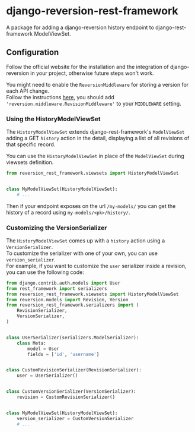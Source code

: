 # django-reversion-rest-framework

A package for adding a django-reversion history endpoint to django-rest-framework ModelViewSet.


## Configuration

Follow the official website for the installation and the integration of django-reversion in your project, otherwise future steps won't work.

You might need to enable the `ReversionMiddleware` for storing a version for each API change.<br>
Follow the instructions [here](https://django-reversion.readthedocs.io/en/stable/middleware.html),
you should add `'reversion.middleware.RevisionMiddleware'` to your `MIDDLEWARE` setting.


### Using the HistoryModelViewSet

The `HistoryModelViewSet` extends django-rest-framework's `ModelViewSet`
adding a GET `history` action in the detail,
displaying a list of all revisions of that specific record.

You can use the `HistoryModelViewSet` in place of the `ModelViewSet`
during viewsets definition.

```py
from reversion_rest_framework.viewsets import HistoryModelViewSet


class MyModelViewSet(HistoryModelViewSet):
    # ...
```

Then if your endpoint exposes on the url `/my-models/` you can get the history
of a record using `my-models/<pk>/history/`.


### Customizing the VersionSerializer

The `HistoryModelViewSet` comes up with a `history` action using a `VersionSerializer`.<br>
To customize the serializer with one of your own, you can use `version_serializer`.<br>
For example, if you want to customize the `user` serializer inside a revision,
you can use the following code:

```py
from django.contrib.auth.models import User
from rest_framework import serializers
from reversion_rest_framework.viewsets import HistoryModelViewSet
from reversion.models import Revision, Version
from reversion_rest_framework.serializers import (
    RevisionSerializer,
    VersionSerializer,
)


class UserSerializer(serializers.ModelSerializer):
    class Meta:
        model = User
        fields = ['id', 'username']


class CustomRevisionSerializer(RevisionSerializer):
    user = UserSerializer()


class CustomVersionSerializer(VersionSerializer):
    revision = CustomRevisionSerializer()


class MyModelViewSet(HistoryModelViewSet):
    version_serializer = CustomVersionSerializer
    # ...
```
